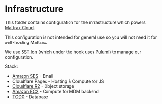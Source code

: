 # Infrastructure

This folder contains configuration for the infrastructure which powers [Mattrax Cloud](https://cloud.mattrax.app).

This configuration is not intended for general use so you will not need it for self-hosting Mattrax.

We use [SST Ion](https://ion.sst.dev/docs/) (which under the hook uses [Pulumi](https://www.pulumi.com)) to manage our configuration.

Stack:
 - [Amazon SES](https://aws.amazon.com/ses/) - Email
 - [Cloudflare Pages](https://pages.cloudflare.com/) - Hosting & Compute for JS
 - [Cloudflare R2](https://developers.cloudflare.com/r2) - Object storage
 - [Amazon EC2](https://aws.amazon.com/ec2/) - Compute for MDM backend
 - [TODO](#todo) - Database
